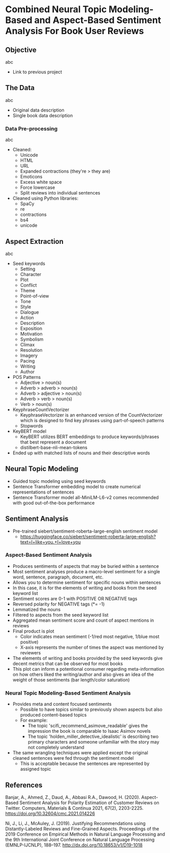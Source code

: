 # Combined Neural Topic Modeling-Based and Aspect-Based Sentiment Analysis For Book User Reviews

## Objective
abc
+ Link to previous project
## The Data
abc
+ Original data description
+ Single book data description
### Data Pre-processing
abc
+ Cleaned:
  + Unicode
  + HTML
  + URL
  + Expanded contractions (they're > they are)
  + Emoticons
  + Excess white space
  + Force lowercase
  + Split reviews into individual sentences
+ Cleaned using Python libraries:
  + SpaCy
  + re
  + contractions
  + bs4
  + unicode
## Aspect Extraction
abc
+ Seed keywords
  + Setting
  + Character
  + Plot
  + Conflict
  + Theme
  + Point-of-view
  + Tone
  + Style
  + Dialogue
  + Action
  + Description
  + Exposition
  + Motivation
  + Symbolism
  + Climax
  + Resolution
  + Imagery
  + Pacing
  + Writing
  + Author 
+ POS Patterns
  + Adjective > noun(s)
  + Adverb > adverb > noun(s)
  + Adverb > adjective > noun(s)
  + Adverb > verb > noun(s)
  + Verb > noun(s)
+ KeyphraseCountVectorizer
  + KeyphraseVectorizer is an enhanced version of the CountVectorizer which is designed to find key phrases using part-of-speech patterns
  + Stopwords
+ KeyBERT model
  + KeyBERT utilizes BERT embeddings to produce keywords/phrases that best represent a document
  + distilbert-base-nli-mean-tokens
+ Ended up with matched lists of nouns and their descriptive words
## Neural Topic Modeling
+ Guided topic modeling using seed keywords
+ Sentence Transformer embedding model to create numerical representations of sentences
+ Sentence Transformer model all-MiniLM-L6-v2 comes recommended with good out-of-the-box performance
## Sentiment Analysis
+ Pre-trained siebert/sentiment-roberta-large-english sentiment model
  + https://huggingface.co/siebert/sentiment-roberta-large-english?text=I+like+you.+I+love+you
### Aspect-Based Sentiment Analysis
+ Produces sentiments of aspects that may be buried within a sentence
+ Most sentiment analyses produce a macro-level sentiment for a single word, sentence, paragraph, document, etc.
+ Allows you to determine sentiment for specific nouns within sentences
+ In this case, it is for the elements of writing and books from the seed keyword list
+ Sentiment scores are 0-1 with POSITIVE OR NEGATIVE tags
+ Reversed polarity for NEGATIVE tags (*= -1)
+ Lemmatized the nouns
+ Filtered to aspects from the seed keyword list
+ Aggregated mean sentiment score and count of aspect mentions in reviews
+ Final product is plot
  + Color indicates mean sentiment (-1/red most negative, 1/blue most positive)
  + X-axis represents the number of times the aspect was mentioned by reviewers
+ The elements of writing and books provided by the seed keywords give decent metrics that can be observed for most books
+ This plot can inform a potentional consumer regarding meta-information on how others liked the writing/author and also gives an idea of the weight of those sentiments (bar length/color saturation)
### Neural Topic Modeling-Based Sentiment Analysis
+ Provides meta and content focused sentiments
  + Possible to have topics similar to previously shown aspects but also produced content-based topics
  + For example:
    + The topic 'scifi_recommend_asimove_readable' gives the impression the book is comparable to Isaac Asimov novels
    + The topic 'holden_miller_detective_idealistic' is describing two primary characters and someone unfamiliar with the story may not completely understand
+ The same wrangling techniques were applied except the original cleaned sentences were fed through the sentiment model
  + This is acceptable because the sentences are represented by assigned topic
## References
Banjar, A., Ahmed, Z., Daud, A., Abbasi R.A., Dawood, H. (2020). Aspect-Based Sentiment Analysis for Polarity Estimation of Customer Reviews on Twitter. Computers, Materials & Continua 2021, 67(2), 2203-2225. https://doi.org/10.32604/cmc.2021.014226 

Ni, J., Li, J., McAuley, J. (2019). Justifying Recommendations using Distantly-Labeled Reviews and Fine-Grained Aspects. Proceedings of the 2019 Conference on Empirical Methods in Natural Language Processing and the 9th International Joint Conference on Natural Language Processing (EMNLP-IJCNLP), 188–197. http://dx.doi.org/10.18653/v1/D19-1018
